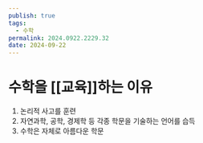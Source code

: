 ```yaml
---
publish: true
tags:
  - 수학
permalink: 2024.0922.2229.32
date: 2024-09-22
---
```

# 수학을 [[교육]]하는 이유
1. 논리적 사고를 훈련
2. 자연과학, 공학, 경제학  등 각종 학문을 기술하는 언어를 습득
3. 수학은 자체로 아름다운 학문